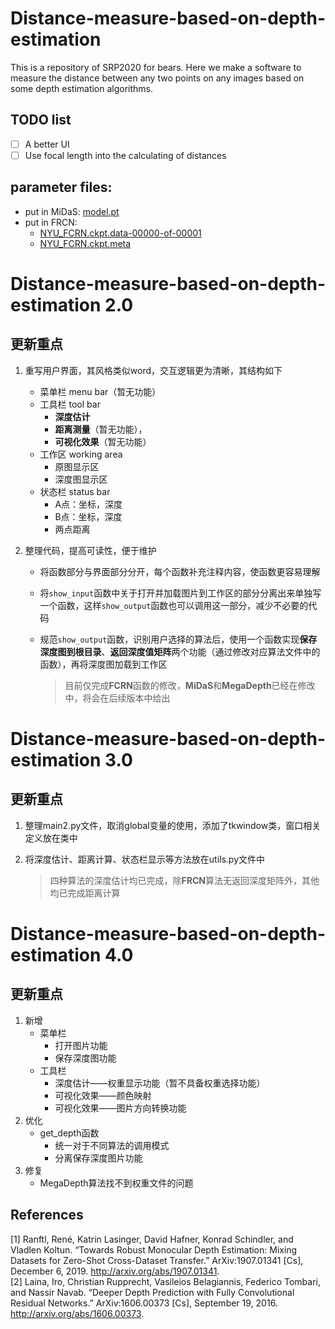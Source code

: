 # Distance-measure-based-on-depth-estimation
This is a repository of SRP2020 for bears. Here we make a software to measure the distance between any two points on any images based on some depth estimation algorithms. 

## TODO list
- [ ] A better UI
- [ ] Use focal length into the calculating of distances

## parameter files:
- put in MiDaS: [model.pt](https://drive.google.com/file/d/1zQAV1YODL9uaalPBOZGVGevctCYiY8-l/view?usp=sharing)
- put in FRCN: 
  - [NYU_FCRN.ckpt.data-00000-of-00001](https://drive.google.com/file/d/1TTDdFT3LcKoVTDCFEFTYarhOKpISmHPN/view?usp=sharing)
  - [NYU_FCRN.ckpt.meta](https://drive.google.com/file/d/1wdUh-22jxhBHLKHK8qvFsHXHncCoMsFO/view?usp=sharing)


# Distance-measure-based-on-depth-estimation 2.0

## 更新重点

1. 重写用户界面，其风格类似word，交互逻辑更为清晰，其结构如下
   - 菜单栏 menu bar（暂无功能）
   - 工具栏 tool bar
      - **深度估计**
      - **距离测量**（暂无功能），
      - **可视化效果**（暂无功能）
   - 工作区 working area
      - 原图显示区
      - 深度图显示区
   - 状态栏 status bar
      - A点：坐标，深度
      - B点：坐标，深度
      - 两点距离
2. 整理代码，提高可读性，便于维护

   - 将函数部分与界面部分分开，每个函数补充注释内容，使函数更容易理解
   
   - 将`show_input`函数中关于打开并加载图片到工作区的部分分离出来单独写一个函数，这样`show_output`函数也可以调用这一部分，减少不必要的代码
   
   - 规范`show_output`函数，识别用户选择的算法后，使用一个函数实现**保存深度图到根目录**、**返回深度值矩阵**两个功能（通过修改对应算法文件中的函数），再将深度图加载到工作区
   
     > 目前仅完成**FCRN**函数的修改，**MiDaS**和**MegaDepth**已经在修改中，将会在后续版本中给出

# Distance-measure-based-on-depth-estimation 3.0

## 更新重点

1. 整理main2.py文件，取消global变量的使用，添加了tkwindow类，窗口相关定义放在类中
   
2. 将深度估计、距离计算、状态栏显示等方法放在utils.py文件中

     > 四种算法的深度估计均已完成，除**FRCN**算法无返回深度矩阵外，其他均已完成距离计算
     

# Distance-measure-based-on-depth-estimation 4.0

## 更新重点

1. 新增
   + 菜单栏
     + 打开图片功能
     + 保存深度图功能
   + 工具栏
     + 深度估计——权重显示功能（暂不具备权重选择功能）
     + 可视化效果——颜色映射
     + 可视化效果——图片方向转换功能
2. 优化
   + get_depth函数
     + 统一对于不同算法的调用模式
     + 分离保存深度图片功能
3. 修复
   + MegaDepth算法找不到权重文件的问题


## References
[1] Ranftl, René, Katrin Lasinger, David Hafner, Konrad Schindler, and Vladlen Koltun. “Towards Robust Monocular Depth Estimation: Mixing Datasets for Zero-Shot Cross-Dataset Transfer.” ArXiv:1907.01341 [Cs], December 6, 2019. http://arxiv.org/abs/1907.01341.  
[2] Laina, Iro, Christian Rupprecht, Vasileios Belagiannis, Federico Tombari, and Nassir Navab. “Deeper Depth Prediction with Fully Convolutional Residual Networks.” ArXiv:1606.00373 [Cs], September 19, 2016. http://arxiv.org/abs/1606.00373.  
